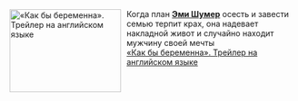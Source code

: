 <!--2025-01-12 08:00:15-->
<div class="yb">
  <div class="rss smaller1 kino_kino"><a href="https://www.kino-teatr.ru/video/45386/" title="«Как бы беременна». Трейлер на английском языке"><img src="https://www.kino-teatr.ru/video/6/8/45386/poster.jpg" width="196" height="147" align="left" hspace="5" style="margin: 0px 10px 0px 5px" alt="«Как бы беременна». Трейлер на английском языке"/></a>Когда план <a href=https://www.kino-teatr.ru/kino/acter/w/hollywood/424094/bio/ target=_blank><strong>Эми Шумер</strong></a> осесть и завести семью терпит крах, она надевает накладной живот и случайно находит мужчину своей мечты <br><a class="light" href="https://www.kino-teatr.ru/video/45386/">«Как бы беременна». Трейлер на английском языке</a></div>
</div>
